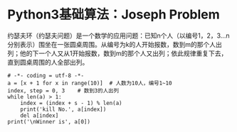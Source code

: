 #  Python3基础算法：Joseph Problem
约瑟夫环（约瑟夫问题）是一个数学的应用问题：已知n个人（以编号1，2，3...n分别表示）围坐在一张圆桌周围。从编号为k的人开始报数，数到m的那个人出列；他的下一个人又从1开始报数，数到m的那个人又出列；依此规律重复下去，直到圆桌周围的人全部出列。



    # -*- coding = utf-8 -*-
    a = [x + 1 for x in range(10)]  # 人数为10人，编号1~10
    index, step = 0, 3    # 数到3的人出列
    while len(a) > 1:
        index = (index + s - 1) % len(a)  
        print('kill No.', a[index])
        del a[index]
    print('\nWinner is', a[0])
  
